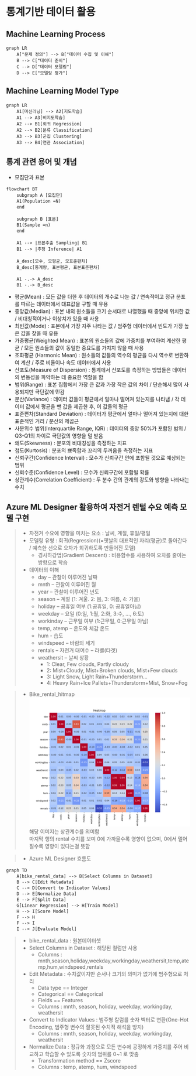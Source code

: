 # 통계기반 데이터 활용

## Machine Learning Process
```mermaid
graph LR
    A["문제 정의"] --> B["데이터 수집 및 이해"]
    B --> C["데이터 준비"]
    C --> D["데이터 모델링"]
    D --> E["모델링 평가"]
```

## Machine Learning Model Type  
```mermaid
graph LR
    A1[머신러닝] --> A2[지도학습]
    A1 --> A3[비지도학습]
    A2 --> B1[회귀 Regression]
    A2 --> B2[분류 Classification]
    A3 --> B3[군집 Clustering]
    A3 --> B4[연관 Association]
```

## 통계 관련 용어 및 개념  
- 모집단과 표본  
```mermaid
flowchart BT
    subgraph A [모집단]
    A1(Population =N)
    end

    subgraph B [표본]
    B1(Sample =n)
    end

    A1 --> |표본추출 Sampling| B1
    B1 --> |추정 Inference| A1

    A_desc[모수, 모평균, 모표준편차]
    B_desc[통계량, 표본평균, 표본표준편차]

    A1 -.-> A_desc
    B1 -.-> B_desc
```

- 평균(Mean) : 모든 값을 더한 후 데이터의 개수로 나눈 값 / 연속적이고 정규 분포를 따르는 데이터에서 대표값을 구할 때 유용  
- 중앙값(Median) : 표본 내의 원소들을 크기 순서대로 나열했을 때 중앙에 위치한 값 / 비대칭적이거나 이상치가 있을 때 사용  
- 최빈값(Mode) : 표본에서 가장 자주 나타는 값 / 범주형 데이터에서 빈도가 가장 높은 값을 찾을 때 유용  
- 가중평균(Weighted Mean) : 표본의 원소들의 값에 가중치를 부여하여 계산한 평균 / 모든 원소들의 값이 동일한 중요도를 가지지 않을 때 사용  
- 조화평균 (Harmonic Mean) : 원소들의 값들의 역수의 평균을 다시 역수로 변환하여 계산 / 주로 비율이나 속도 데이터에서 사용  
- 산포도(Measure of Dispersion) : 통계에서 산포도를 측정하는 방법들은 데이터의 변동성을 파악하는 데 중요한 역할을 함  
- 범위(Range) : 표본 집합에서 가장 큰 값과 가장 작은 값의 차이 / 단순해서 많이 사용되지만 극단값에 민감  
- 분산(Variance) : 데이터 값들이 평균에서 얼마나 떨어져 있는지를 나타냄  / 각 데이터 값에서 평균을 뺀 값을 제곱한 후, 이 값들의 평균  
- 표준편차(Standard Deviation) : 데이터가 평균에서 얼마나 떨어져 있는지에 대한 표준적인 거리 / 분산의 제곱근  
- 사분위수 범위(Interquartile Range, IQR) : 데이터의 중앙 50%가 포함된 범위 / Q3-Q1의 차이로 극단값의 영향을 덜 받음  
- 왜도(Skewness) : 분포의 비대칭성을 측정하는 지표  
- 첨도(Kurtosis) : 분포의 뾰족함과 꼬리의 두꺼움을 측정하는 지표  
- 신뢰구간(Confidence Interval) : 모수가 신뢰구간 안에 포함될 것으로 예상되는 범위  
- 신뢰수준(Confidence Level) : 모수가 신뢰구간에 포함될 확률  
- 상관계수(Correlation Coefficient) : 두 분수 간의 관계의 강도와 방향을 나타내는 수치  

## Azure ML Designer 활용하여 자전거 렌털 수요 예측 모델 구현  
> - 자전거 수요에 영향을 미치는 요소 : 날씨, 계절, 휴일/평일  
> - 모델링 유형 : 회귀(Regression)(=옛날의 대표적인 자리(평균)로 돌아간다 / 예측한 선으로 오차가 회귀하도록 만들어진 모델)  
>   - 경사하강법(Gradient Descent) : 비용함수를 사용하여 오차를 줄이는 방향으로 학습  
> - 데이터의 이해  
>   - day – 관찰이 이루어진 날짜  
>   - mnth – 관찰이 이루어진 월  
>   - year – 관찰이 이루어진 년도  
>   - season – 계절 (1: 겨울. 2: 봄, 3: 여름, 4: 가을)  
>   - holiday – 공휴일 여부 (1:공휴일, 0: 공휴일아님)  
>   - weekday – 요일 (0:일, 1:월, 2:화, 3:수, …, 6:토)  
>   - workinday – 근무일 여부 (1:근무일, 0:근무일 아님)   
>   - temp, atemp – 온도와 체감 온도  
>   - hum - 습도  
>   - windspeed – 바람의 세기  
>   - rentals – 자전거 대여수 – 라벨(타겟)  
>   - weathersit – 날씨 상황
>       - 1: Clear, Few clouds, Partly cloudy  
>       - 2: Mist+Cloudy, Mist+Broken clouds, Mist+Few clouds  
>       - 3: Light Snow, Light Rain+Thunderstorm...  
>       - 4: Heavy Rain+Ice Pallets+Thunderstorm+Mist, Snow+Fog  

> - Bike_rental_hitmap  
![bike rental hitmap](./image/bike_rental_heatmap.png)  
>       해당 이미지는 상관계수를 의미함  
>       마지막 행의 rental 수치를 보며 0에 가까울수록 영향이 없으며, 0에서 멀어질수록 영향이 있다는걸 뜻함  

> - Azure ML Designer 흐름도  
```mermaid
graph TD
    A[bike_rental_data] --> B[Select Columns in Dataset]
    B --> C[Edit Metadata]
    C --> D[Convert to Indicator Values]
    D --> E[Normalize Data]
    E --> F[Split Data]
    G[Linear Regression] --> H[Train Model]
    H --> I[Score Model]
    F --> H
    F --> I
    I --> J[Evaluate Model]
```
> - bike_rental_data : 원본데이터셋  
> - Select Columns in Dataset : 해당된 컬럼만 사용  
>   - Columns : mnth,season,holiday,weekday,workingday,weathersit,temp,atemp,hum,windspeed,rentals  
> - Edit Metadata : 수치값이지만 순서나 크기의 의미가 없기에 범주형으로 처리
>   - Data type == Integer  
>   - Categorical == Categorical  
>   - Fields == Features  
>   - Columns : mnth, season, holiday, weekday, workingday, weathersit  
> - Convert to Indicator Values : 범주형 칼럼를 숫자 벡터로 변환(One-Hot Encoding, 범주형 변수의 잘못된 수치적 해석을 방지)  
>   - Columns : mnth, season, holiday, weekday, workingday, weathersit  
> - Normalize Data : 정규화 과정으로 모든 변수에 공정하게 가중치를 주어 비교하고 학습할 수 있도록 숫자의 범위를 0~1 로 맞춤  
>   - Transformation method == Zscore  
>   - Columns : temp, atemp, hum, windspeed  